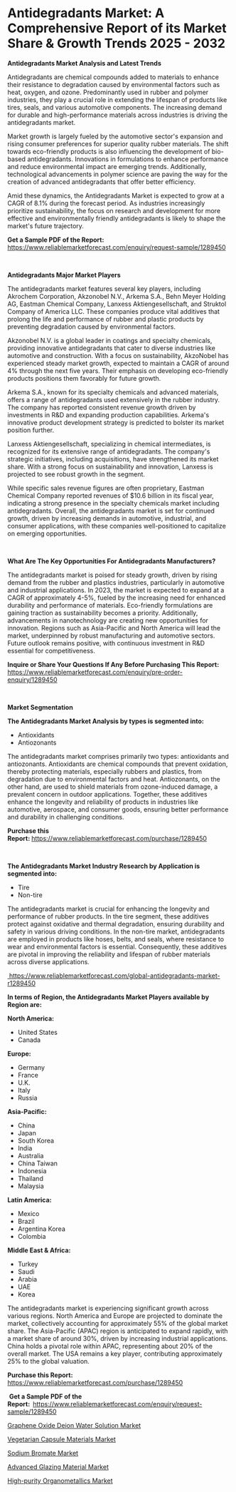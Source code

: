 <p><h1>Antidegradants Market: A Comprehensive Report of its Market Share & Growth Trends 2025 - 2032</h1></p><p><strong>Antidegradants Market Analysis and Latest Trends</strong></p>
<p><p>Antidegradants are chemical compounds added to materials to enhance their resistance to degradation caused by environmental factors such as heat, oxygen, and ozone. Predominantly used in rubber and polymer industries, they play a crucial role in extending the lifespan of products like tires, seals, and various automotive components. The increasing demand for durable and high-performance materials across industries is driving the antidegradants market.</p><p>Market growth is largely fueled by the automotive sector's expansion and rising consumer preferences for superior quality rubber materials. The shift towards eco-friendly products is also influencing the development of bio-based antidegradants. Innovations in formulations to enhance performance and reduce environmental impact are emerging trends. Additionally, technological advancements in polymer science are paving the way for the creation of advanced antidegradants that offer better efficiency.</p><p>Amid these dynamics, the Antidegradants Market is expected to grow at a CAGR of 8.1% during the forecast period. As industries increasingly prioritize sustainability, the focus on research and development for more effective and environmentally friendly antidegradants is likely to shape the market's future trajectory.</p></p>
<p><strong>Get a Sample PDF of the Report:&nbsp;</strong> <a href="https://www.reliablemarketforecast.com/enquiry/request-sample/1289450?utm_campaign=1197&utm_medium=2&utm_source=Github&utm_content=ia&utm_term=29032025&utm_id=antidegradants">https://www.reliablemarketforecast.com/enquiry/request-sample/1289450</a></p>
<p>&nbsp;</p>
<p><strong>Antidegradants Major Market Players</strong></p>
<p><p>The antidegradants market features several key players, including Akrochem Corporation, Akzonobel N.V., Arkema S.A., Behn Meyer Holding AG, Eastman Chemical Company, Lanxess Aktiengesellschaft, and Struktol Company of America LLC. These companies produce vital additives that prolong the life and performance of rubber and plastic products by preventing degradation caused by environmental factors.</p><p>Akzonobel N.V. is a global leader in coatings and specialty chemicals, providing innovative antidegradants that cater to diverse industries like automotive and construction. With a focus on sustainability, AkzoNobel has experienced steady market growth, expected to maintain a CAGR of around 4% through the next five years. Their emphasis on developing eco-friendly products positions them favorably for future growth.</p><p>Arkema S.A., known for its specialty chemicals and advanced materials, offers a range of antidegradants used extensively in the rubber industry. The company has reported consistent revenue growth driven by investments in R&D and expanding production capabilities. Arkema's innovative product development strategy is predicted to bolster its market position further.</p><p>Lanxess Aktiengesellschaft, specializing in chemical intermediates, is recognized for its extensive range of antidegradants. The company's strategic initiatives, including acquisitions, have strengthened its market share. With a strong focus on sustainability and innovation, Lanxess is projected to see robust growth in the segment.</p><p>While specific sales revenue figures are often proprietary, Eastman Chemical Company reported revenues of $10.6 billion in its fiscal year, indicating a strong presence in the specialty chemicals market including antidegradants. Overall, the antidegradants market is set for continued growth, driven by increasing demands in automotive, industrial, and consumer applications, with these companies well-positioned to capitalize on emerging opportunities.</p></p>
<p>&nbsp;</p>
<p><strong>What Are The Key Opportunities For Antidegradants Manufacturers?</strong></p>
<p><p>The antidegradants market is poised for steady growth, driven by rising demand from the rubber and plastics industries, particularly in automotive and industrial applications. In 2023, the market is expected to expand at a CAGR of approximately 4-5%, fueled by the increasing need for enhanced durability and performance of materials. Eco-friendly formulations are gaining traction as sustainability becomes a priority. Additionally, advancements in nanotechnology are creating new opportunities for innovation. Regions such as Asia-Pacific and North America will lead the market, underpinned by robust manufacturing and automotive sectors. Future outlook remains positive, with continuous investment in R&D essential for competitiveness.</p></p>
<p><strong>Inquire or Share Your Questions If Any Before Purchasing This Report:</strong> <a href="https://www.reliablemarketforecast.com/enquiry/pre-order-enquiry/1289450?utm_campaign=1197&utm_medium=2&utm_source=Github&utm_content=ia&utm_term=29032025&utm_id=antidegradants">https://www.reliablemarketforecast.com/enquiry/pre-order-enquiry/1289450</a></p>
<p>&nbsp;</p>
<p><strong>Market Segmentation</strong></p>
<p><strong>The Antidegradants Market Analysis by types is segmented into:</strong></p>
<p><ul><li>Antioxidants</li><li>Antiozonants</li></ul></p>
<p><p>The antidegradants market comprises primarily two types: antioxidants and antiozonants. Antioxidants are chemical compounds that prevent oxidation, thereby protecting materials, especially rubbers and plastics, from degradation due to environmental factors and heat. Antiozonants, on the other hand, are used to shield materials from ozone-induced damage, a prevalent concern in outdoor applications. Together, these additives enhance the longevity and reliability of products in industries like automotive, aerospace, and consumer goods, ensuring better performance and durability in challenging conditions.</p></p>
<p><strong>Purchase this Report:&nbsp;</strong><a href="https://www.reliablemarketforecast.com/purchase/1289450?utm_campaign=1197&utm_medium=2&utm_source=Github&utm_content=ia&utm_term=29032025&utm_id=antidegradants">https://www.reliablemarketforecast.com/purchase/1289450</a></p>
<p>&nbsp;</p>
<p><strong>The Antidegradants Market Industry Research by Application is segmented into:</strong></p>
<p><ul><li>Tire</li><li>Non-tire</li></ul></p>
<p><p>The antidegradants market is crucial for enhancing the longevity and performance of rubber products. In the tire segment, these additives protect against oxidative and thermal degradation, ensuring durability and safety in various driving conditions. In the non-tire market, antidegradants are employed in products like hoses, belts, and seals, where resistance to wear and environmental factors is essential. Consequently, these additives are pivotal in improving the reliability and lifespan of rubber materials across diverse applications.</p></p>
<p><a href="https://www.reliablemarketforecast.com/global-antidegradants-market-r1289450?utm_campaign=1197&utm_medium=2&utm_source=Github&utm_content=ia&utm_term=29032025&utm_id=antidegradants">&nbsp;https://www.reliablemarketforecast.com/global-antidegradants-market-r1289450</a></p>
<p><strong>In terms of Region, the Antidegradants Market Players available by Region are:</strong></p>
<p>
    <p> <strong> North America: </strong>
        <ul>
            <li>United States</li>
            <li>Canada</li>
        </ul>
        </p> 
    <p> <strong> Europe: </strong>
        <ul>
            <li>Germany</li>
            <li>France</li>
            <li>U.K.</li>
            <li>Italy</li>
            <li>Russia</li>
        </ul>
        </p> 
    <p> <strong> Asia-Pacific: </strong>
        <ul>
            <li>China</li>
            <li>Japan</li>
            <li>South Korea</li>
            <li>India</li>
            <li>Australia</li>
            <li>China Taiwan</li>
            <li>Indonesia</li>
            <li>Thailand</li>
            <li>Malaysia</li>
        </ul>
        </p> 
    <p> <strong> Latin America: </strong>
        <ul>
            <li>Mexico</li>
            <li>Brazil</li>
            <li>Argentina Korea</li>
            <li>Colombia</li>
        </ul>
        </p> 
    <p> <strong> Middle East & Africa: </strong>
        <ul>
            <li>Turkey</li>
            <li>Saudi</li>
            <li>Arabia</li>
            <li>UAE</li>
            <li>Korea</li>
        </ul>
    </p>
    </p>
<p><p>The antidegradants market is experiencing significant growth across various regions. North America and Europe are projected to dominate the market, collectively accounting for approximately 55% of the global market share. The Asia-Pacific (APAC) region is anticipated to expand rapidly, with a market share of around 30%, driven by increasing industrial applications. China holds a pivotal role within APAC, representing about 20% of the overall market. The USA remains a key player, contributing approximately 25% to the global valuation.</p></p>
<p><strong>Purchase this Report: </strong><a href="https://www.reliablemarketforecast.com/purchase/1289450?utm_campaign=1197&utm_medium=2&utm_source=Github&utm_content=ia&utm_term=29032025&utm_id=antidegradants">https://www.reliablemarketforecast.com/purchase/1289450</a></p>
<p>&nbsp;<strong>Get a Sample PDF of the Report:&nbsp;&nbsp;</strong><a href="https://www.reliablemarketforecast.com/enquiry/request-sample/1289450?utm_campaign=1197&utm_medium=2&utm_source=Github&utm_content=ia&utm_term=29032025&utm_id=antidegradants">https://www.reliablemarketforecast.com/enquiry/request-sample/1289450</a></p>
<p><strong></strong></p>
<p><p><a href="https://github.com/shamprenadw7/Market-Research-Report-List-1/blob/main/graphene-oxide-deion-water-solution-market.md?utm_campaign=1197&utm_medium=2&utm_source=Github&utm_content=ia&utm_term=29032025&utm_id=antidegradants">Graphene Oxide Deion Water Solution Market</a></p><p><a href="https://github.com/abararybar2x/Market-Research-Report-List-1/blob/main/vegetarian-capsule-materials-market.md?utm_campaign=1197&utm_medium=2&utm_source=Github&utm_content=ia&utm_term=29032025&utm_id=antidegradants">Vegetarian Capsule Materials Market</a></p><p><a href="https://github.com/tandyorandby/Market-Research-Report-List-1/blob/main/sodium-bromate-market.md?utm_campaign=1197&utm_medium=2&utm_source=Github&utm_content=ia&utm_term=29032025&utm_id=antidegradants">Sodium Bromate Market</a></p><p><a href="https://github.com/parthplagaf6/Market-Research-Report-List-1/blob/main/advanced-glazing-material-market.md?utm_campaign=1197&utm_medium=2&utm_source=Github&utm_content=ia&utm_term=29032025&utm_id=antidegradants">Advanced Glazing Material Market</a></p><p><a href="https://github.com/estaykaleslo/Market-Research-Report-List-1/blob/main/high-purity-organometallics-market.md?utm_campaign=1197&utm_medium=2&utm_source=Github&utm_content=ia&utm_term=29032025&utm_id=antidegradants">High-purity Organometallics Market</a></p></p>